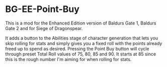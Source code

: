 # BG-EE-Point-Buy
This is a mod for the Enhanced Edition version of Baldurs Gate 1, Baldurs Gate 2 and for Siege of Dragonspear. 

It adds a button to the Abilities stage of character generation that lets you skip rolling for stats and simply gives you a fixed roll with the points already freed up to spend as desired.
Pressing the Point Buy button will cycle through preset Total Roll values of 75, 80, 85 and 90. It starts at 85 since this is the rough number I'm aiming for when rolling for stats.